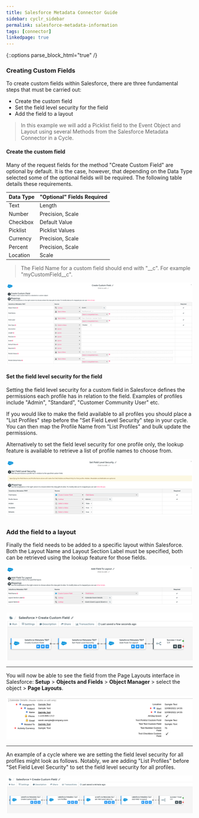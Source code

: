 ```yaml
---
title: Salesforce Metadata Connector Guide
sidebar: cyclr_sidebar
permalink: salesforce-metadata-information
tags: [connector]
linkedpage: true
---
```

{::options parse_block_html="true" /}
<section class="card">

### Creating Custom Fields

To create custom fields within Salesforce, there are three fundamental steps that must be carried out:

* Create the custom field
* Set the field level security for the field
* Add the field to a layout

> In this example we will add a Picklist field to the Event Object and Layout using several Methods from the Salesforce Metadata Connector in a Cycle.

#### Create the custom field

Many of the request fields for the method "Create Custom Field" are optional by default. It is the case, however, that depending on the Data Type selected some of the optional fields will be required. The following table details these requirements.

| Data Type | "Optional" Fields Required |
| :-------- | :------------------------- |
| Text      | Length                     |
| Number    | Precision, Scale           |
| Checkbox  | Default Value              |
| Picklist  | Picklist Values            |
| Currency  | Precision, Scale           |
| Percent   | Precision, Scale           |
| Location  | Scale                      |

> The Field Name for a custom field should end with "\_\_c". For example "myCustomField\_\_c".

![create field](./images/create_custom_field_2.png)

#### Set the field level security for the field

Setting the field level security for a custom field in Salesforce defines the permissions each profile has in relation to the field. Examples of profiles include "Admin", "Standard", "Customer Community User" etc.

If you would like to make the field available to all profiles you should place a "List Profiles" step before the "Set Field Level Security" step in your cycle. You can then map the Profile Name from "List Profiles" and bulk update the permissions.

Alternatively to set the field level security for one profile only, the lookup feature is available to retrieve a list of profile names to choose from.

![field level security](./images/field_level_security.png)
#
### Add the field to a layout

Finally the field needs to be added to a specific layout within Salesforce. Both the Layout Name and Layout Section Label must be specified, both can be retrieved using the lookup feature for those fields.

![add to layout](./images/add_to_layout.png)

![full cycle](./images/full_cycle.png)

---

You will now be able to see the field from the Page Layouts interface in Salesforce: **Setup** > **Objects and Fields** > **Object Manager** > select the object > **Page Layouts**.

![event layout](./images/event_layout.png)

---

An example of a cycle where we are setting the field level security for all profiles might look as follows. Notably, we are adding "List Profiles" before "Set Field Level Security" to set the field level security for all profiles.

![example cycle](./images/salesforce_meta_1.png)

</section>
